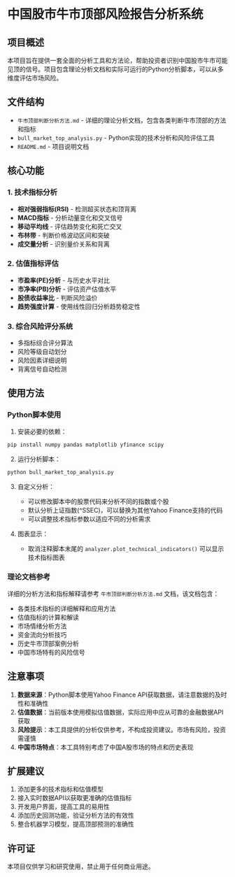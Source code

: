# 中国股市牛市顶部风险报告分析系统

## 项目概述

本项目旨在提供一套全面的分析工具和方法论，帮助投资者识别中国股市牛市可能见顶的信号。项目包含理论分析文档和实际可运行的Python分析脚本，可以从多维度评估市场风险。

## 文件结构

- `牛市顶部判断分析方法.md` - 详细的理论分析文档，包含各类判断牛市顶部的方法和指标
- `bull_market_top_analysis.py` - Python实现的技术分析和风险评估工具
- `README.md` - 项目说明文档

## 核心功能

### 1. 技术指标分析

- **相对强弱指标(RSI)** - 检测超买状态和顶背离
- **MACD指标** - 分析动量变化和交叉信号
- **移动平均线** - 评估趋势变化和死亡交叉
- **布林带** - 判断价格波动区间和突破
- **成交量分析** - 识别量价关系和背离

### 2. 估值指标评估

- **市盈率(PE)分析** - 与历史水平对比
- **市净率(PB)分析** - 评估资产估值水平
- **股债收益率比** - 判断风险溢价
- **趋势强度计算** - 使用线性回归分析趋势稳定性

### 3. 综合风险评分系统

- 多指标综合评分算法
- 风险等级自动划分
- 风险因素详细说明
- 背离信号自动检测

## 使用方法

### Python脚本使用

1. 安装必要的依赖：

```bash
pip install numpy pandas matplotlib yfinance scipy
```

2. 运行分析脚本：

```bash
python bull_market_top_analysis.py
```

3. 自定义分析：
   - 可以修改脚本中的股票代码来分析不同的指数或个股
   - 默认分析上证指数(^SSEC)，可以替换为其他Yahoo Finance支持的代码
   - 可以调整技术指标参数以适应不同的分析需求

4. 图表显示：
   - 取消注释脚本末尾的 `analyzer.plot_technical_indicators()` 可以显示技术指标图表

### 理论文档参考

详细的分析方法和指标解释请参考 `牛市顶部判断分析方法.md` 文档，该文档包含：

- 各类技术指标的详细解释和应用方法
- 估值指标的计算和解读
- 市场情绪分析方法
- 资金流向分析技巧
- 历史牛市顶部案例分析
- 中国市场特有的风险信号

## 注意事项

1. **数据来源**：Python脚本使用Yahoo Finance API获取数据，请注意数据的及时性和准确性
2. **估值数据**：当前版本使用模拟估值数据，实际应用中应从可靠的金融数据API获取
3. **风险提示**：本工具提供的分析仅供参考，不构成投资建议。市场有风险，投资需谨慎
4. **中国市场特点**：本工具特别考虑了中国A股市场的特点和历史表现

## 扩展建议

1. 添加更多的技术指标和估值模型
2. 接入实时数据API以获取更准确的估值指标
3. 开发用户界面，提高工具的易用性
4. 添加历史回测功能，验证分析方法的有效性
5. 整合机器学习模型，提高顶部预测的准确性

## 许可证

本项目仅供学习和研究使用，禁止用于任何商业用途。